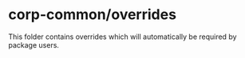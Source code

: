 # corp-common/overrides

This folder contains overrides which will automatically be required by package users.
